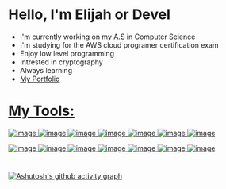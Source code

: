 # Hello, I'm Elijah or Devel
- I'm currently working on my A.S in Computer Science
- I'm studying for the AWS cloud programer certification exam
- Enjoy low level programming
- Intrested in cryptography
- Always learning
- <a href="https://Devel-E.github.io/Portfolio"> My Portfolio
#
# My Tools:
![image](https://user-images.githubusercontent.com/89178899/141670315-be7b551a-caae-4ded-8db8-5c7dfc429025.png)
![image](https://user-images.githubusercontent.com/89178899/141670327-8cee528c-d74b-431a-add5-fe290f884961.png)
![image](https://user-images.githubusercontent.com/89178899/141670400-983adea3-90d9-4825-bdda-f0dbb7fe0eeb.png)
![image](https://user-images.githubusercontent.com/89178899/141670309-f9e32182-0461-4ac7-b53e-3e3cf91b592e.png)
![image](https://user-images.githubusercontent.com/89178899/141670298-2c95b355-a00f-4aaa-8ecc-3eb2394bf2bb.png)
![image](https://user-images.githubusercontent.com/89178899/141670369-c9821dfe-17c2-4a72-af9b-32f7b3912288.png)
![image](https://user-images.githubusercontent.com/89178899/145484713-51b63217-5d16-4f14-bbd2-f075eb0f9220.png)

![image](https://user-images.githubusercontent.com/89178899/145484457-e350381b-6e5d-4034-a1e9-e1f58e3352ed.png)
![image](https://user-images.githubusercontent.com/89178899/145484525-3497357e-a055-45a9-9726-bf5329704d56.png)
![image](https://user-images.githubusercontent.com/89178899/145484405-4833194b-b8ee-4171-b322-cc09e63c72ef.png)
![image](https://user-images.githubusercontent.com/89178899/145485299-5e05c655-8353-4507-8591-ad2469fe93a2.png)
![image](https://user-images.githubusercontent.com/89178899/145484608-81eb820b-f33c-4fdf-b305-fce28a87cc04.png)
![image](https://user-images.githubusercontent.com/89178899/142987017-6c04b980-3ca9-4da9-afc6-3d4a196a146f.png)
![image](https://user-images.githubusercontent.com/89178899/145485119-cb8858c2-c733-45bb-8702-2b5584cd9fa1.png)


#
[![Ashutosh's github activity graph](https://activity-graph.herokuapp.com/graph?username=Devel-E&theme=react-dark)](https://github.com/ashutosh00710/github-readme-activity-graph)
